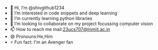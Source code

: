 - 👋 Hi, I’m @shivgithub1234
- 👀 I’m interested in code snippets and deep learning
- 🌱 I’m currently learning python libraries
- 💞️ I’m looking to collaborate on my project focussing computer vision
- 📫 How to reach me mail:23ucs707@lnmiit.ac.in
- 😄 Pronouns:He,Him
- ⚡ Fun fact: I'm an Avenger fan

<!---
shivgithub1234/shivgithub1234 is a ✨ special ✨ repository because its `README.md` (this file) appears on your GitHub profile.
You can click the Preview link to take a look at your changes.
--->

